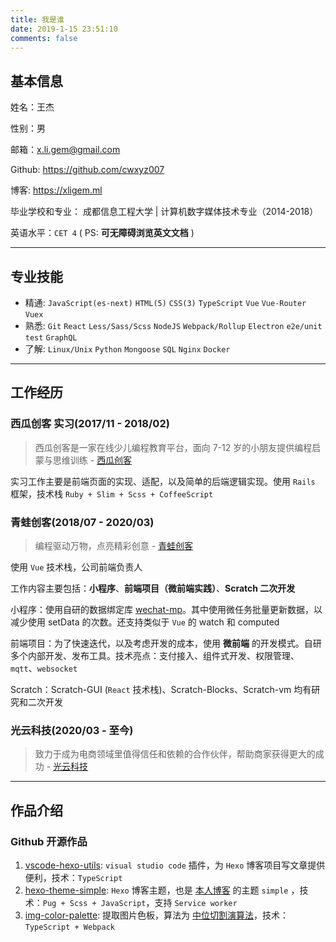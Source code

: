 ```yaml
---
title: 我是谁
date: 2019-1-15 23:51:10
comments: false
---
```


## 基本信息

姓名：王杰

性别：男

邮箱：[x.li.gem@gmail.com](mailto:x.li.gem@gmail.com)

Github: https://github.com/cwxyz007

博客: https://xligem.ml

毕业学校和专业： 成都信息工程大学 | 计算机数字媒体技术专业（2014-2018）

英语水平：`CET 4` ( PS: **可无障碍浏览英文文档** )

---

## 专业技能

- 精通: `JavaScript(es-next)` `HTML(5)` `CSS(3)` `TypeScript` `Vue` `Vue-Router` `Vuex`
- 熟悉: `Git` `React` `Less/Sass/Scss` `NodeJS` `Webpack/Rollup` `Electron` `e2e/unit test` `GraphQL`
- 了解: `Linux/Unix` `Python` `Mongoose` `SQL` `Nginx` `Docker`

---

## 工作经历

### 西瓜创客 实习(2017/11 - 2018/02)

> 西瓜创客是一家在线少儿编程教育平台，面向 7-12 岁的小朋友提供编程启蒙与思维训练 - [西瓜创客](https://www.xiguacity.cn/)

实习工作主要是前端页面的实现、适配，以及简单的后端逻辑实现。使用 `Rails` 框架，技术栈 `Ruby + Slim + Scss + CoffeeScript`

### 青蛙创客(2018/07 - 2020/03)

> 编程驱动万物，点亮精彩创意 - [青蛙创客](http://www.frogmaker.cn/)

使用 `Vue` 技术栈，公司前端负责人

工作内容主要包括：**小程序**、**前端项目（微前端实践）**、**Scratch 二次开发**

小程序：使用自研的数据绑定库 [wechat-mp]。其中使用微任务批量更新数据，以减少使用 setData 的次数。还支持类似于 `Vue` 的 watch 和 computed

前端项目：为了快速迭代，以及考虑开发的成本，使用 **微前端** 的开发模式。自研多个内部开发、发布工具。技术亮点：支付接入、组件式开发、权限管理、`mqtt`、`websocket`

Scratch：Scratch-GUI (`React` 技术栈)、Scratch-Blocks、Scratch-vm 均有研究和二次开发

### 光云科技(2020/03 - 至今)

> 致力于成为电商领域里值得信任和依赖的合作伙伴，帮助商家获得更大的成功 - [光云科技](https://www.raycloud.com/)

---

## 作品介绍

### Github 开源作品

1. [vscode-hexo-utils]: `visual studio code` 插件，为 `Hexo` 博客项目写文章提供便利，技术：`TypeScript`
2. [hexo-theme-simple]: `Hexo` 博客主题，也是 [本人博客] 的主题 `simple` ，技术：`Pug + Scss + JavaScript`，支持 `Service worker`
3. [img-color-palette]: 提取图片色板，算法为 [中位切割演算法]，技术：`TypeScript + Webpack`

[本人博客]: https://cwxyz007.github.io/
[hexo-theme-simple]: https://github.com/cwxyz007/hexo-theme-simple
[img-color-palette]: https://github.com/cwxyz007/img-color-palette
[vscode-hexo-utils]: https://github.com/cwxyz007/vscode-hexo-utils
[中位切割演算法]: https://www.wikiwand.com/zh-hans/%E4%B8%AD%E4%BD%8D%E5%88%87%E5%89%B2%E6%BC%94%E7%AE%97%E6%B3%95
[wechat-mp]: https://github.com/cwxyz007/wechat-mp
